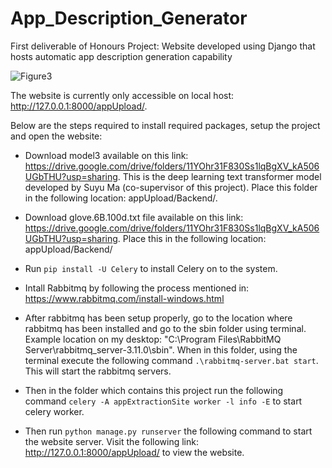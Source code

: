 # App_Description_Generator

First deliverable of Honours Project: Website developed using Django that hosts automatic app description generation capability

![Figure3](https://user-images.githubusercontent.com/52162785/196105046-f561ed1f-037f-4680-b71d-b9fa0c432fdd.PNG)

The website is currently only accessible on local host:  http://127.0.0.1:8000/appUpload/. 

Below are the steps required to install required packages, setup the project and open the website:

* Download model3 available on this link: https://drive.google.com/drive/folders/11YOhr31F830Ss1lqBgXV_kA506UGbTHU?usp=sharing. 
This is the deep learning text transformer model developed by Suyu Ma (co-supervisor of this project). Place this folder in the following location: appUpload/Backend/.

* Download glove.6B.100d.txt file available on this link: https://drive.google.com/drive/folders/11YOhr31F830Ss1lqBgXV_kA506UGbTHU?usp=sharing. Place this in the following location: appUpload/Backend/

* Run `pip install -U Celery` to install Celery on to the system.

* Intall Rabbitmq by following the process mentioned in: https://www.rabbitmq.com/install-windows.html

* After rabbitmq has been setup properly, go to the location where rabbitmq has been installed and go to the sbin folder using terminal. Example location on my desktop: "C:\Program Files\RabbitMQ Server\rabbitmq_server-3.11.0\sbin". When in this folder, using the terminal execute the following command `.\rabbitmq-server.bat start`. This will start the rabbitmq servers.

* Then in the folder which contains this project run the following command `celery -A appExtractionSite worker -l info -E` to start celery worker. 

* Then run `python manage.py runserver` the following command to start the website server.  Visit the following link: http://127.0.0.1:8000/appUpload/ to view the website.
